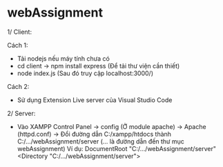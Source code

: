 # webAssignment
1/ Client:

Cách 1:
+ Tải nodejs nếu máy tính chưa có
+ cd client -> npm install express (Để tải thư viện cần thiết)
+ node index.js (Sau đó truy cập localhost:3000/)

Cách 2:
+ Sử dụng Extension Live server của Visual Studio Code

2/ Server:
+ Vào XAMPP Control Panel -> config (Ở module apache) -> Apache (httpd.conf)
-> Đổi đường dẫn C:/xampp/htdocs thành C:/.../webAssignment/server (... là đường dẫn đến thư mục webAssignment)
Ví dụ:
DocumentRoot "C:/.../webAssignment/server" 
<Directory "C:/.../webAssignment/server">

